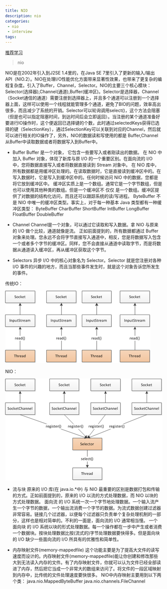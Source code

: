 ```yaml
---
title: NIO
description: nio
categories:
 - nio
 - interview
tags:
---
```


<!-- more -->

[推荐学习](https://www.ibm.com/developerworks/cn/education/java/j-nio/j-nio.html)

> nio

NIO是在2002年引入到J2SE 1.4里的，在Java SE 7里引入了更新的输入/输出 API（NIO.2）。NIO在处理I/O性能优化方面带来显著性效果，也带来了更复杂的编程复杂度。引入了Buffer，Channel，Selector。NIO的主要三个核心模块：Selector(选择器),Channel(通道),Buffer(缓冲区)。Selector是选择器，Channel（Socket通信的通道）需要注册到选择器上，并且多个通道可以注册到一个选择器上面，这样可以使用一个线程就能管理多个通道，避免了BIO的问题，效率高出很多，而且减少了系统的开销。Selector可以轮询调用select()，这个方法会阻塞（但是也可以指定阻塞时间，到达时间后会立即返回）。当注册的某个通道准备好要进行IO操作时，这个便返回已选择键的个数，此时通过selectedKeys获得已选择的键（SelectionKey），通过SelectionKey可以关联到对应的Channel，然后就可以进行相关的IO操作了，另外，NIO的数据读和写使用的都是 Buffer,Channel从Buffer中读取数据或者将数据写入到Buffer中。
* Buffer
Buffer 是一个对象， 它包含一些要写入或者刚读出的数据。 在 NIO 中加入 Buffer 对象，体现了新库与原 I/O 的一个重要区别。在面向流的 I/O 中，您将数据直接写入或者将数据直接读到 Stream 对象中。
在 NIO 库中，所有数据都是用缓冲区处理的。在读取数据时，它是直接读到缓冲区中的。在写入数据时，它是写入到缓冲区中的。任何时候访问 NIO 中的数据，您都是将它放到缓冲区中。
缓冲区实质上是一个数组。通常它是一个字节数组，但是也可以使用其他种类的数组。但是一个缓冲区不 仅仅 是一个数组。缓冲区提供了对数据的结构化访问，而且还可以跟踪系统的读/写进程。
ByteBuffer 不是 NIO 中唯一的缓冲区类型。事实上，对于每一种基本 Java 类型都有一种缓冲区类型：
ByteBuffer
CharBuffer
ShortBuffer
IntBuffer
LongBuffer
FloatBuffer
DoubleBuffer

*  Channel
Channel是一个对象，可以通过它读取和写入数据。拿 NIO 与原来的 I/O 做个比较，通道就像是流。
正如前面提到的，所有数据都通过 Buffer 对象来处理。您永远不会将字节直接写入通道中，相反，您是将数据写入包含一个或者多个字节的缓冲区。同样，您不会直接从通道中读取字节，而是将数据从通道读入缓冲区，再从缓冲区获取这个字节。

*   Selectors
异步 I/O 中的核心对象名为 Selector。Selector 就是您注册对各种 I/O 事件的兴趣的地方，而且当那些事件发生时，就是这个对象告诉您所发生的事件。

传统IO：

![Alt text](/assets/images/04eebb37-3c6e-3e8f-9e30-66e24c57c47f.png)


NIO：

![Alt text](/assets/images/21c0d590-0547-386e-ab24-ce1cf7bf3283.png)


* 流与块
原来的 I/O 库(在 java.io.*中) 与 NIO 最重要的区别是数据打包和传输的方式。正如前面提到的，原来的 I/O 以流的方式处理数据，而 NIO 以块的方式处理数据。
面向流 的 I/O 系统一次一个字节地处理数据。一个输入流产生一个字节的数据，一个输出流消费一个字节的数据。为流式数据创建过滤器非常容易。链接几个过滤器，以便每个过滤器只负责单个复杂处理机制的一部分，这样也是相对简单的。不利的一面是，面向流的 I/O 通常相当慢。
一个 面向块 的 I/O 系统以块的形式处理数据。每一个操作都在一步中产生或者消费一个数据块。按块处理数据比按(流式的)字节处理数据要快得多。但是面向块的 I/O 缺少一些面向流的 I/O 所具有的优雅性和简单性。

*  内存映射文件(memory-mappedfile)
这个功能主要是为了提高大文件的读写速度而设计的。内存映射文件(memory-mappedfile)能让你创建和修改那些大到无法读入内存的文件。有了内存映射文件，你就可以认为文件已经全部读进了内存，然后把它当成一个非常大的数组来访问了。将文件的一段区域映射到内存中，比传统的文件处理速度要快很多。
NIO中内存映射主要用到以下两个类：
java.nio.MappedByteBuffer
java.nio.channels.FileChannel